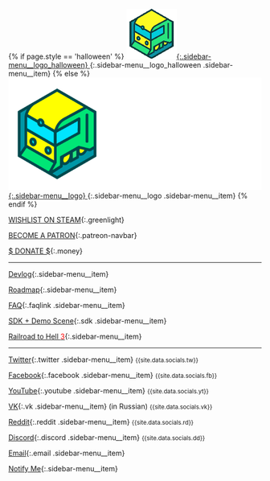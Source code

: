 <script>
  var wishlistModal = " <div class=\"wishlist-modal\"><div class=\"wishlist-modal-content\"><iframe src=\"https://store.steampowered.com/widget/732050/\" frameborder=\"0\" width=\"646\" height=\"190\"></iframe></div></div>";
  $('.page-sidebar').prepend(wishlistModal);
</script>

{% if page.style == 'halloween' %}
[ ![Logo](/assets/logo_halloween.gif){:.sidebar-menu__logo_halloween} ](/){:.sidebar-menu__logo_halloween .sidebar-menu__item}
{% else %}
[ ![Logo](/assets/press/voxeltycoon_text.png){:.sidebar-menu__logo} ](/){:.sidebar-menu__logo .sidebar-menu__item}
{% endif %}


[WISHLIST ON STEAM](http://store.steampowered.com/app/732050/Voxel_Tycoon/){:.greenlight}

[BECOME A PATRON](https://www.patreon.com/bePatron?u=7655118){:.patreon-navbar}

[$ DONATE $](/donate){:.money}

***

[Devlog](/devlog){:.sidebar-menu__item}

[Roadmap](https://trello.com/b/3susroHe/vt-roadmap){:.sidebar-menu__item}

[FAQ](/faq){:.faqlink .sidebar-menu__item}

[SDK + Demo Scene](/sdk){:.sdk .sidebar-menu__item}

[Railroad to Hell <span style="color:red">3</span>](/railroad-to-hell){:.sidebar-menu__item}

***

[Twitter](//twitter.com/VoxelTycoon){:.twitter .sidebar-menu__item} <small>{{site.data.socials.tw}}</small>

[Facebook](//facebook.com/VoxelTycoon){:.facebook .sidebar-menu__item} <small>{{site.data.socials.fb}} </small>

[YouTube](//youtube.com/c/voxeltycoongame){:.youtube .sidebar-menu__item} <small>{{site.data.socials.yt}} </small>

[VK](//vk.com/VoxelTycoon){:.vk .sidebar-menu__item} (in Russian) <small>{{site.data.socials.vk}}</small>

[Reddit](//reddit.com/r/voxeltycoon){:.reddit .sidebar-menu__item} <small>{{site.data.socials.rd}} </small>

[Discord](//discord.gg/64KPWd5){:.discord .sidebar-menu__item} <small>{{site.data.socials.dd}} </small>

[Email](mailto:dev@voxeltycoon.xyz){:.email .sidebar-menu__item}

[Notify Me]({{site.newsletter_url}}){:.sidebar-menu__item}

<script>
$('.greenlight').click(function(event) {
    event.preventDefault()
    $('.wishlist-modal').fadeIn(300)
})

$('.wishlist-modal').click(function(event) {
    $('.wishlist-modal').fadeOut(200)
})
</script>

<script type="text/javascript" src="/assets/js/sticky-sidebar.js"></script>
<script type="text/javascript">
  var stickySideBar = new StickySidebar('.sidebar-menu', {
    topSpacing: 10,
    bottomSpacing: 0,
    containerSelector: '.page-sidebar',
    innerWrapperSelector: '.sidebar-menu__inner',
  });
  $(window).ready(function() {
    stickySideBar.updateSticky();
    setTimeout(() => {
      stickySideBar.updateSticky();
    }, 1000)
  });
</script>